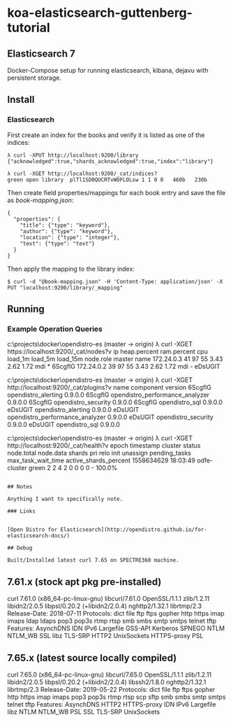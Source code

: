# koa-elasticsearch-guttenberg-tutorial

## Elasticsearch 7

Docker-Compose setup for running elasticsearch, kibana, dejavu with persistent storage.

## Install

### Elasticsearch

First create an index for the books and verify it is listed as one of the indices:

```
λ curl -XPUT http://localhost:9200/library                             
{"acknowledged":true,"shards_acknowledged":true,"index":"library"}     

λ curl -XGET http://localhost:9200/_cat/indices?                     
green open library  plTl1SD0QUCRTvWOFLOLsw 1 1 0 0   460b   230b
```

Then create field properties/mappings for each book entry and save the file as *book-mapping.json*:

```
{
  "properties": {
    "title": {"type": "keyword"},
    "author": {"type": "keyword"},
    "location": {"type": "integer"},
    "text": {"type": "text"}
  }
}
```


Then apply the mapping to the library index:

```
$ curl -d "@book-mapping.json" -H 'Content-Type: application/json' -X PUT "localhost:9200/library/_mapping"
```




## Running

### Example Operation Queries


c:\projects\docker\opendistro-es (master -> origin)
λ curl -XGET https://localhost:9200/_cat/nodes?v
ip         heap.percent ram.percent cpu load_1m load_5m load_15m node.role master name
172.24.0.3           41          97  55    3.43    2.62     1.72 mdi       *      6ScgflG
172.24.0.2           39          97  55    3.43    2.62     1.72 mdi       -      eDsUGlT

c:\projects\docker\opendistro-es (master -> origin)
λ curl -XGET http://localhost:9200/_cat/plugins?v
name    component                       version
6ScgflG opendistro_alerting             0.9.0.0
6ScgflG opendistro_performance_analyzer 0.9.0.0
6ScgflG opendistro_security             0.9.0.0
6ScgflG opendistro_sql                  0.9.0.0
eDsUGlT opendistro_alerting             0.9.0.0
eDsUGlT opendistro_performance_analyzer 0.9.0.0
eDsUGlT opendistro_security             0.9.0.0
eDsUGlT opendistro_sql                  0.9.0.0

c:\projects\docker\opendistro-es (master -> origin)
λ curl -XGET http://localhost:9200/_cat/health?v
epoch      timestamp cluster      status node.total node.data shards pri relo init unassign pending_tasks max_task_wait_time active_shards_percent
1558634629 18:03:49  odfe-cluster green           2         2      4   2    0    0        0             0
             -                100.0%
```

## Notes

Anything I want to specifically note.

### Links


[Open Distro for Elasticsearch](http://opendistro.github.io/for-elasticsearch-docs/)

## Debug

Built/Installed latest curl 7.65 on SPECTRE360 machine.

```
7.61.x
(stock apt pkg pre-installed)
------------------------------

curl 7.61.0 (x86_64-pc-linux-gnu) libcurl/7.61.0 OpenSSL/1.1.1 zlib/1.2.11 libidn2/2.0.5 libpsl/0.20.2 (+libidn2/2.0.4) nghttp2/1.32.1 librtmp/2.3
Release-Date: 2018-07-11
Protocols: dict file ftp ftps gopher http https imap imaps ldap ldaps pop3 pop3s rtmp rtsp smb smbs smtp smtps telnet tftp
Features: AsynchDNS IDN IPv6 Largefile GSS-API Kerberos SPNEGO NTLM NTLM_WB SSL libz TLS-SRP HTTP2 UnixSockets HTTPS-proxy PSL


7.65.x
(latest source locally compiled)
------------------------------

curl 7.65.0 (x86_64-pc-linux-gnu) libcurl/7.65.0 OpenSSL/1.1.1 zlib/1.2.11 libidn2/2.0.5 libpsl/0.20.2 (+libidn2/2.0.4) libssh2/1.8.0 nghttp2/1.32.1 librtmp/2.3
Release-Date: 2019-05-22
Protocols: dict file ftp ftps gopher http https imap imaps pop3 pop3s rtmp rtsp scp sftp smb smbs smtp smtps telnet tftp
Features: AsynchDNS HTTP2 HTTPS-proxy IDN IPv6 Largefile libz NTLM NTLM_WB PSL SSL TLS-SRP UnixSockets
```
